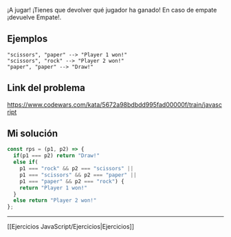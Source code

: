 ¡A jugar! ¡Tienes que devolver qué jugador ha ganado! En caso de empate ¡devuelve Empate!.

## Ejemplos

```
"scissors", "paper" --> "Player 1 won!"
"scissors", "rock" --> "Player 2 won!"
"paper", "paper" --> "Draw!"
```

## Link del problema

https://www.codewars.com/kata/5672a98bdbdd995fad00000f/train/javascript

## Mi solución

```js
const rps = (p1, p2) => {
  if(p1 === p2) return "Draw!"
  else if(
    p1 === "rock" && p2 === "scissors" || 
    p1 === "scissors" && p2 === "paper" || 
    p1 === "paper" && p2 === "rock") {
    return "Player 1 won!"
  }
  else return "Player 2 won!"
};
```

__________

[[Ejercicios JavaScript/Ejercicios|Ejercicios]]